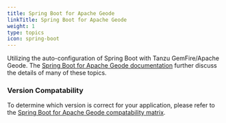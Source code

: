 ```yaml
---
title: Spring Boot for Apache Geode
linkTitle: Spring Boot for Apache Geode
weight: 1
type: topics
icon: spring-boot
---
```

Utilizing the auto-configuration of Spring Boot with Tanzu GemFire/Apache Geode.  The [Spring Boot for Apache Geode documentation](https://docs.spring.io/spring-boot-data-geode-build/current/reference/html5/) further discuss the details of many of these topics.

### **Version Compatability**
To determine which version is correct for your application, please refer to the [Spring Boot for Apache Geode compatability matrix](https://github.com/spring-projects/spring-boot-data-geode/wiki/Spring-Boot-for-Apache-Geode-and-Pivotal-GemFire-Version-Compatibility-Matrix#version-compatibility-matrix). 